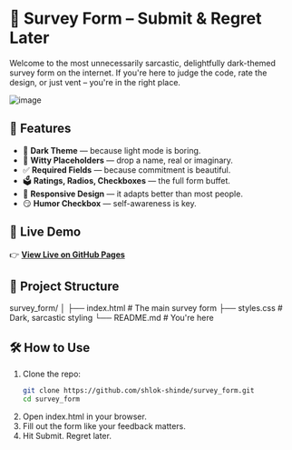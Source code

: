 # 📝 Survey Form – Submit & Regret Later

Welcome to the most unnecessarily sarcastic, delightfully dark-themed survey form on the internet. If you're here to judge the code, rate the design, or just vent – you're in the right place.

![image](https://github.com/user-attachments/assets/7c879731-c33f-42e9-b6b0-84f8317ab82d)


## 🚀 Features

- 🎨 **Dark Theme** — because light mode is boring.
- 🧠 **Witty Placeholders** — drop a name, real or imaginary.
- ✅ **Required Fields** — because commitment is beautiful.
- 🗳️ **Ratings, Radios, Checkboxes** — the full form buffet.
- 📱 **Responsive Design** — it adapts better than most people.
- 😏 **Humor Checkbox** — self-awareness is key.

## 🔗 Live Demo

👉 [**View Live on GitHub Pages**](https://shlok-shinde.github.io/survey_form)

## 📁 Project Structure

survey_form/
│
├── index.html # The main survey form
├── styles.css # Dark, sarcastic styling
└── README.md # You're here


## 🛠 How to Use

1. Clone the repo:
   ```bash
   git clone https://github.com/shlok-shinde/survey_form.git
   cd survey_form
2. Open index.html in your browser.
3. Fill out the form like your feedback matters.
4. Hit Submit. Regret later.
